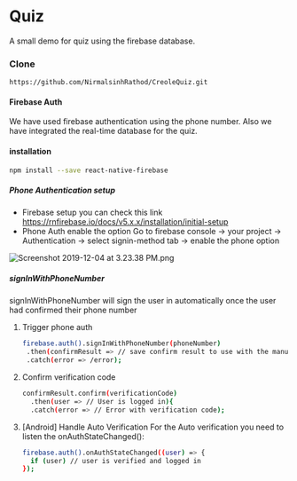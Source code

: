 # Quiz
A small demo for quiz using the firebase database.

### Clone
```https://github.com/NirmalsinhRathod/CreoleQuiz.git```

#### Firebase Auth
We have used firebase authentication using the phone number. Also we have integrated the real-time database for the quiz.

#### installation
```sh
npm install --save react-native-firebase
```
##### Phone Authentication setup 
- Firebase setup you can check this link https://rnfirebase.io/docs/v5.x.x/installation/initial-setup
- Phone Auth enable the option
Go to firebase console -> your project -> Authentication -> select signin-method tab -> enable the phone option 

![Screenshot 2019-12-04 at 3.23.38 PM.png](https://www.dropbox.com/s/22pgn5y7w7w6grp/Screenshot%202019-12-04%20at%203.23.38%20PM.png?dl=0&raw=1)

##### signInWithPhoneNumber
 signInWithPhoneNumber will sign the user in automatically once the user had confirmed their phone number
 1. Trigger phone auth
     ```sh
     firebase.auth().signInWithPhoneNumber(phoneNumber)
      .then(confirmResult => // save confirm result to use with the manual verification code)
      .catch(error => /error);
     ```
 
 2. Confirm verification code
    ```sh
    confirmResult.confirm(verificationCode)
      .then(user => // User is logged in){
      .catch(error => // Error with verification code);
    ```
3. [Android] Handle Auto Verification
For the Auto verification you need to listen the onAuthStateChanged():
    ```sh
    firebase.auth().onAuthStateChanged((user) => {
      if (user) // user is verified and logged in
    });
    ```